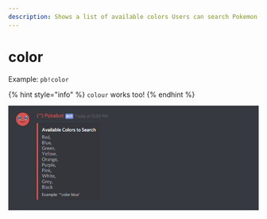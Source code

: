 ```yaml
---
description: Shows a list of available colors Users can search Pokemon by.
---
```


# color

Example: `pb!color`

{% hint style="info" %}
`colour` works too!
{% endhint %}

![is what Pokebot will display](../.gitbook/assets/color.PNG)

